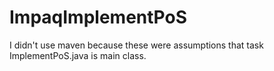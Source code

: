 # ImpaqImplementPoS
I didn't use maven because these were assumptions that task
ImplementPoS.java is main class.
